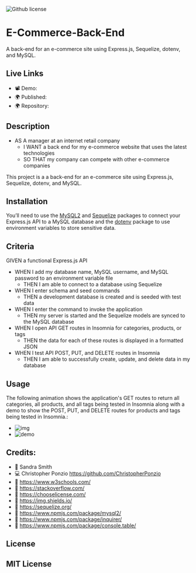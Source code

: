 ![Github license](https://img.shields.io/badge/license-MIT-blueviolet.svg)

# E-Commerce-Back-End
A back-end for an e-commerce site using Express.js, Sequelize, dotenv, and MySQL.

## Live Links
* 📽️ Demo: 
* 🌍 Published:  
* 🌍 Repository: 

## Description
* AS A manager at an internet retail company
    * I WANT a back end for my e-commerce website that uses the latest technologies
    * SO THAT my company can compete with other e-commerce companies

This project is a a back-end for an e-commerce site using Express.js, Sequelize, dotenv, and MySQL. 

## Installation
You’ll need to use the [MySQL2](https://www.npmjs.com/package/mysql2) and [Sequelize](https://www.npmjs.com/package/sequelize) packages to connect your Express.js API to a MySQL database and the [dotenv](https://www.npmjs.com/package/dotenv) package to use environment variables to store sensitive data.

## Criteria
GIVEN a functional Express.js API
* WHEN I add my database name, MySQL username, and MySQL password to an environment variable file
    * THEN I am able to connect to a database using Sequelize
* WHEN I enter schema and seed commands
    * THEN a development database is created and is seeded with test data
* WHEN I enter the command to invoke the application
    * THEN my server is started and the Sequelize models are synced to the MySQL database
* WHEN I open API GET routes in Insomnia for categories, products, or tags
    * THEN the data for each of these routes is displayed in a formatted JSON
* WHEN I test API POST, PUT, and DELETE routes in Insomnia
    * THEN I am able to successfully create, update, and delete data in my database


## Usage
The following animation shows the application's GET routes to return all categories, all products, and all tags being tested in Insomnia along with a demo to show the POST, PUT, and DELETE routes for products and tags being tested in Insomnia.:

* ![img](./assets/images/)
* ![demo]()

## Credits:
* 🏫 Sandra Smith
* 💻 Christopher Ponzio https://github.com/ChristopherPonzio
* 🔗 https://www.w3schools.com/
* 🔗 https://stackoverflow.com/
* 🔗 https://chooselicense.com/
* 🔗 https://img.shields.io/
* 🔗 https://sequelize.org/
* 🔗 https://www.npmjs.com/package/mysql2/
* 🔗 https://www.npmjs.com/package/inquirer/
* 🔗 https://www.npmjs.com/package/console.table/

## License
MIT License
---
